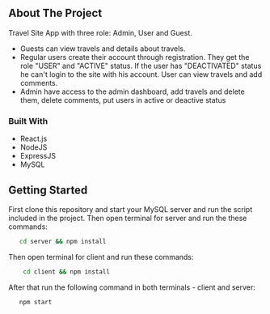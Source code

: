 ## About The Project

Travel Site App with three role: Admin, User and Guest. 
* Guests can view travels and details about travels.
* Regular users create their account through registration. They get the role "USER" and "ACTIVE" status. If the user has "DEACTIVATED" status he can't login to the site with his account. 
  User can view travels and add comments.
* Admin have access to the admin dashboard, add travels and delete them, delete comments, put users in active or deactive status

### Built With

* React.js
* NodeJS
* ExpressJS
* MySQL

## Getting Started

First clone this repository and start your MySQL server and run the script included in the project.
Then open terminal for server and run the these commands:
```sh
   cd server && npm install
```
Then open terminal for client and run these commands:
```sh
    cd client && npm install
```
After that run the following command in both terminals - client and server:
```sh
   npm start
```
